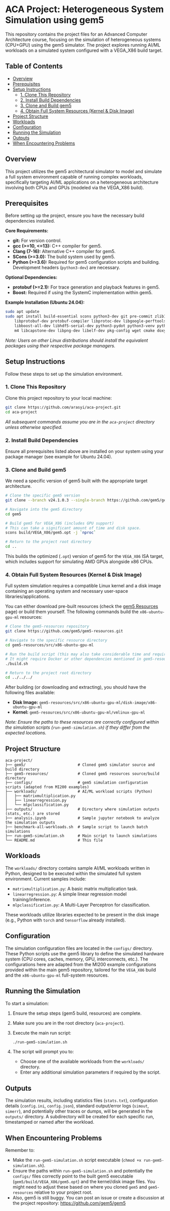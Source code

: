 # ACA Project: Heterogeneous System Simulation using gem5

This repository contains the project files for an Advanced Computer Architecture course, focusing on the simulation of heterogeneous systems (CPU+GPU) using the gem5 simulator. The project explores running AI/ML workloads on a simulated system configured with a VEGA_X86 build target.

## Table of Contents

- [Overview](#overview)
- [Prerequisites](#prerequisites)
- [Setup Instructions](#setup-instructions)
    - [1. Clone This Repository](#1-clone-this-repository)
    - [2. Install Build Dependencies](#2-install-build-dependencies)
    - [3. Clone and Build gem5](#3-clone-and-build-gem5)
    - [4. Obtain Full System Resources (Kernel & Disk Image)](#4-obtain-full-system-resources-kernel--disk-image)
- [Project Structure](#project-structure)
- [Workloads](#workloads)
- [Configuration](#configuration)
- [Running the Simulation](#running-the-simulation)
- [Outputs](#outputs)
- [When Encountering Problems](#when-encountering-problems)

## Overview

This project utilizes the gem5 architectural simulator to model and simulate a full system environment capable of running complex workloads, specifically targeting AI/ML applications on a heterogeneous architecture involving both CPUs and GPUs (modeled via the VEGA_X86 build).

## Prerequisites

Before setting up the project, ensure you have the necessary build dependencies installed.

**Core Requirements:**

*   **git:** For version control.
*   **gcc (>=10, <=13):** C++ compiler for gem5.
*   **Clang (7-16):** Alternative C++ compiler for gem5.
*   **SCons (>=3.0):** The build system used by gem5.
*   **Python (>=3.6):** Required for gem5 configuration scripts and building. Development headers (`python3-dev`) are necessary.

**Optional Dependencies:**

*   **protobuf (>=2.1):** For trace generation and playback features in gem5.
*   **Boost:** Required if using the SystemC implementation within gem5.

**Example Installation (Ubuntu 24.04):**

```bash
sudo apt update
sudo apt install build-essential scons python3-dev git pre-commit zlib1g zlib1g-dev \
    libprotobuf-dev protobuf-compiler libprotoc-dev libgoogle-perftools-dev \
    libboost-all-dev libhdf5-serial-dev python3-pydot python3-venv python3-tk mypy \
    m4 libcapstone-dev libpng-dev libelf-dev pkg-config wget cmake doxygen
```

*Note: Users on other Linux distributions should install the equivalent packages using their respective package managers.*

## Setup Instructions

Follow these steps to set up the simulation environment.

### 1. Clone This Repository

Clone this project repository to your local machine:

```bash
git clone https://github.com/arasyi/aca-project.git
cd aca-project
```

*All subsequent commands assume you are in the `aca-project` directory unless otherwise specified.*

### 2. Install Build Dependencies

Ensure all prerequisites listed above are installed on your system using your package manager (see example for Ubuntu 24.04).

### 3. Clone and Build gem5

We need a specific version of gem5 built with the appropriate target architecture.

```bash
# Clone the specific gem5 version
git clone --branch v24.1.0.3 --single-branch https://github.com/gem5/gem5.git

# Navigate into the gem5 directory
cd gem5

# Build gem5 for VEGA_X86 (includes GPU support)
# This can take a significant amount of time and disk space.
scons build/VEGA_X86/gem5.opt -j `nproc`

# Return to the project root directory
cd ..
```

This builds the optimized (`.opt`) version of gem5 for the `VEGA_X86` ISA target, which includes support for simulating AMD GPUs alongside x86 CPUs.

### 4. Obtain Full System Resources (Kernel & Disk Image)

Full system simulation requires a compatible Linux kernel and a disk image containing an operating system and necessary user-space libraries/applications.

You can either download pre-built resources (check the [gem5 Resources](https://resources.gem5.org/) page) or build them yourself. The following commands build the `x86-ubuntu-gpu-ml` resources:

```bash
# Clone the gem5-resources repository
git clone https://github.com/gem5/gem5-resources.git

# Navigate to the specific resource directory
cd gem5-resources/src/x86-ubuntu-gpu-ml

# Run the build script (this may also take considerable time and requires ~30GB space)
# It might require Docker or other dependencies mentioned in gem5-resources docs.
./build.sh

# Return to the project root directory
cd ../../../
```

After building (or downloading and extracting), you should have the following files available:

*   **Disk Image:** `gem5-resources/src/x86-ubuntu-gpu-ml/disk-image/x86-ubuntu-gpu-ml`
*   **Kernel:** `gem5-resources/src/x86-ubuntu-gpu-ml/vmlinux-gpu-ml`

*Note: Ensure the paths to these resources are correctly configured within the simulation scripts (`run-gem5-simulation.sh`) if they differ from the expected locations.*

## Project Structure

```
aca-project/
├── gem5/                       # Cloned gem5 simulator source and build directory
├── gem5-resources/             # Cloned gem5 resources source/build directory
├── configs/                    # gem5 simulation configuration scripts (adapted from MI200 examples)
├── workloads/                  # AI/ML workload scripts (Python)
│   ├── matrixmultiplication.py
│   ├── linearregression.py
│   └── mlpclassification.py
├── outputs/                    # Directory where simulation outputs (stats, etc.) are stored
├── analysis.ipynb              # Sample jupyter notebook to analyze the simulation outputs 
├── benchmark-all-workloads.sh  # Sample script to launch batch simulations
├── run-gem5-simulation.sh      # Main script to launch simulations
└── README.md                   # This file
```

## Workloads

The `workloads/` directory contains sample AI/ML workloads written in Python, designed to be executed within the simulated full system environment. Current samples include:

*   `matrixmultiplication.py`: A basic matrix multiplication task.
*   `linearregression.py`: A simple linear regression model training/inference.
*   `mlpclassification.py`: A Multi-Layer Perceptron for classification.

These workloads utilize libraries expected to be present in the disk image (e.g., Python with `torch` and `tensorflow` already installed).

## Configuration

The simulation configuration files are located in the `configs/` directory. These Python scripts use the gem5 library to define the simulated hardware system (CPU cores, caches, memory, GPU, interconnects, etc.). The configurations here are adapted from the MI200 example configurations provided within the main gem5 repository, tailored for the `VEGA_X86` build and the `x86-ubuntu-gpu-ml` full-system resources.

## Running the Simulation

To start a simulation:

1.  Ensure the setup steps (gem5 build, resources) are complete.
2.  Make sure you are in the root directory (`aca-project`).
3.  Execute the main run script:

    ```bash
    ./run-gem5-simulation.sh
    ```

4.  The script will prompt you to:
    *   Choose one of the available workloads from the `workloads/` directory.
    *   Enter any additional simulation parameters if required by the script.

## Outputs

The simulation results, including statistics files (`stats.txt`), configuration details (`config.ini`, `config.json`), standard output/error logs (`simout`, `simerr`), and potentially other traces or dumps, will be generated in the `outputs/` directory. A subdirectory will be created for each specific run, timestamped or named after the workload.

## When Encountering Problems

Remember to:

*   Make the `run-gem5-simulation.sh` script executable (`chmod +x run-gem5-simulation.sh`).
*   Ensure the paths within `run-gem5-simulation.sh` and potentially the `configs/` files correctly point to the built gem5 executable (`gem5/build/VEGA_X86/gem5.opt`) and the kernel/disk image files. You might need to adjust these based on where you cloned `gem5` and `gem5-resources` relative to your project root.
*   Also, gem5 is still buggy. You can post an issue or create a discussion at the project repository: https://github.com/gem5/gem5